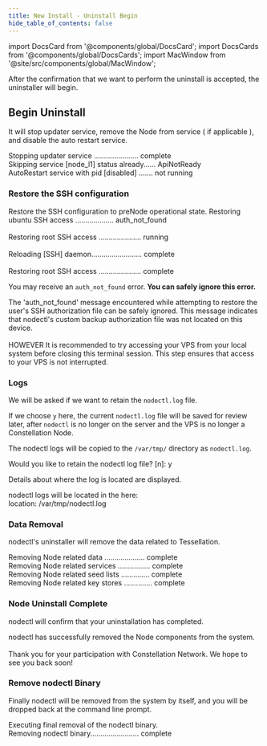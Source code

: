 ```yaml
---
title: New Install - Uninstall Begin
hide_table_of_contents: false
---
```

<intro-end />

import DocsCard from '@components/global/DocsCard';
import DocsCards from '@components/global/DocsCards';
import MacWindow from '@site/src/components/global/MacWindow';

<head>
  <title>MainNet 2.0 Automation with nodectl</title>
  <meta
    name="description"
    content="nodectl uninstall a nodectl installation"
  />
</head>

After the confirmation that we want to perform the uninstall is accepted, the uninstaller will begin.

## Begin Uninstall

It will stop updater service, remove the Node from service ( if applicable ), and disable the auto restart service.

<MacWindow>
Stopping updater service ...................... complete<br />                             
Skipping service [node_l1] status already...... ApiNotReady<br />
AutoRestart service with pid [disabled] ....... not running<br />   
</MacWindow>

### Restore the SSH configuration

Restore the SSH configuration to preNode operational state. 
<MacWindow>
Restoring ubuntu SSH access ................... auth_not_found <br />                      
Restoring root SSH access ..................... running<br />                      
Reloading [SSH] daemon......................... complete <br />                         
Restoring root SSH access ..................... complete<br />
</MacWindow>  

You may receive an `auth_not_found` error.  **You can safely ignore this error.**

<MacWindow>
The 'auth_not_found' message encountered while attempting to restore the user's SSH authorization file can be safely ignored. This message indicates that nodectl's custom backup authorization file was not located on this device.<br />
<br />
HOWEVER  It is recommended to try accessing your VPS from your local system before closing this terminal session. This step ensures that access to your VPS is not interrupted.<br />
</MacWindow>

### Logs

We will be asked if we want to retain the `nodectl.log` file.  

If we choose `y` here, the current `nodectl.log` file will be saved for review later, after `nodectl` is no longer on the server and the VPS is no longer a Constellation Node.

The nodectl logs will be copied to the `/var/tmp/` directory as `nodectl.log`.

<MacWindow>
Would you like to retain the nodectl log file? [n]: y
</MacWindow>

Details about where the log is located are displayed.

<MacWindow>
nodectl logs will be located in the here:<br />
location: /var/tmp/nodectl.log<br />
</MacWindow>

###  Data Removal

nodectl's uninstaller will remove the data related to Tessellation.

<MacWindow>
Removing Node related data .................... complete<br />
Removing Node related services ................ complete<br />
Removing Node related seed lists .............. complete<br />
Removing Node related key stores .............. complete<br />
</MacWindow>

### Node Uninstall Complete

nodectl will confirm that your uninstallation has completed.

<MacWindow>
nodectl has successfully removed the Node components from the system.<br />
<br />
Thank you for your participation with Constellation Network. We hope to see you back soon!<br />
</MacWindow>

### Remove nodectl Binary

Finally nodectl will be removed from the system by itself, and you will be dropped back at the command line prompt.

<MacWindow>
Executing final removal of the nodectl binary.<br />
Removing nodectl binary........................ complete<br />
</MacWindow>
